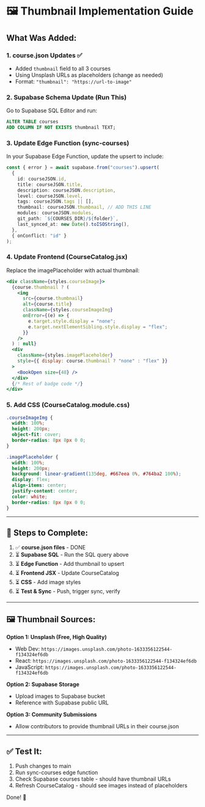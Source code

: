 # 🖼️ Thumbnail Implementation Guide

## What Was Added:

### 1. **course.json Updates** ✅

- Added `thumbnail` field to all 3 courses
- Using Unsplash URLs as placeholders (change as needed)
- Format: `"thumbnail": "https://url-to-image"`

### 2. **Supabase Schema Update** (Run This)

Go to Supabase SQL Editor and run:

```sql
ALTER TABLE courses
ADD COLUMN IF NOT EXISTS thumbnail TEXT;
```

### 3. **Update Edge Function** (sync-courses)

In your Supabase Edge Function, update the upsert to include:

```typescript
const { error } = await supabase.from("courses").upsert(
  {
    id: courseJSON.id,
    title: courseJSON.title,
    description: courseJSON.description,
    level: courseJSON.level,
    tags: courseJSON.tags || [],
    thumbnail: courseJSON.thumbnail, // ADD THIS LINE
    modules: courseJSON.modules,
    git_path: `${COURSES_DIR}/${folder}`,
    last_synced_at: new Date().toISOString(),
  },
  { onConflict: "id" }
);
```

### 4. **Update Frontend** (CourseCatalog.jsx)

Replace the imagePlaceholder with actual thumbnail:

```jsx
<div className={styles.courseImage}>
  {course.thumbnail ? (
    <img
      src={course.thumbnail}
      alt={course.title}
      className={styles.courseImageImg}
      onError={(e) => {
        e.target.style.display = "none";
        e.target.nextElementSibling.style.display = "flex";
      }}
    />
  ) : null}
  <div
    className={styles.imagePlaceholder}
    style={{ display: course.thumbnail ? "none" : "flex" }}
  >
    <BookOpen size={48} />
  </div>
  {/* Rest of badge code */}
</div>
```

### 5. **Add CSS** (CourseCatalog.module.css)

```css
.courseImageImg {
  width: 100%;
  height: 200px;
  object-fit: cover;
  border-radius: 8px 8px 0 0;
}

.imagePlaceholder {
  width: 100%;
  height: 200px;
  background: linear-gradient(135deg, #667eea 0%, #764ba2 100%);
  display: flex;
  align-items: center;
  justify-content: center;
  color: white;
  border-radius: 8px 8px 0 0;
}
```

---

## 📝 Steps to Complete:

1. ✅ **course.json files** - DONE
2. ⏳ **Supabase SQL** - Run the SQL query above
3. ⏳ **Edge Function** - Add thumbnail to upsert
4. ⏳ **Frontend JSX** - Update CourseCatalog
5. ⏳ **CSS** - Add image styles
6. ⏳ **Test & Sync** - Push, trigger sync, verify

---

## 🖼️ Thumbnail Sources:

**Option 1: Unsplash (Free, High Quality)**

- Web Dev: `https://images.unsplash.com/photo-1633356122544-f134324ef6db`
- React: `https://images.unsplash.com/photo-1633356122544-f134324ef6db`
- JavaScript: `https://images.unsplash.com/photo-1633356122544-f134324ef6db`

**Option 2: Supabase Storage**

- Upload images to Supabase bucket
- Reference with Supabase public URL

**Option 3: Community Submissions**

- Allow contributors to provide thumbnail URLs in their course.json

---

## ✅ Test It:

1. Push changes to main
2. Run sync-courses edge function
3. Check Supabase courses table - should have thumbnail URLs
4. Refresh CourseCatalog - should see images instead of placeholders

Done! 🎉
